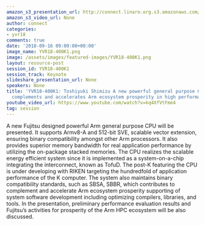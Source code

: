 ```yaml
---
amazon_s3_presentation_url: http://connect.linaro.org.s3.amazonaws.com/yvr18/presentations/yvr18-400k1.pdf
amazon_s3_video_url: None
author: connect
categories:
- yvr18
comments: true
date: '2018-09-16 09:00:00+00:00'
image_name: YVR18-400K1.png
image: /assets/images/featured-images/YVR18-400K1.png
layout: resource-post
session_id: YVR18-400K1
session_track: Keynote
slideshare_presentation_url: None
speakers: None
title: 'YVR18-400K1: Toshiyuki Shimizu A new powerful general purpose CPU
  complements and accelerates Arm ecosystem prosperity in high performance servers '
youtube_video_url: https://www.youtube.com/watch?v=kq4XfVtFme4
tag: session
---
```


A new Fujitsu designed powerful Arm general purpose CPU will be presented. It supports Armv8-A and 512-bit SVE, scalable vector extension, ensuring binary compatibility amongst other Arm processors. It also provides superior memory bandwidth for real application performance by utilizing the on-package stacked memories. The CPU realizes the scalable energy efficient system since it is implemented as a system-on-a-chip integrating the interconnect, known as TofuD. The post-K featuring the CPU is under developing with RIKEN targeting the hundredfold of application performance of the K computer. The system also maintains binary compatibility standards, such as SBSA, SBBR, which contributes to complement and accelerate Arm ecosystem prosperity supporting of system software development including optimizing compilers, libraries, and tools. In the presentation, preliminary performance evaluation results and Fujitsu’s activities for prosperity of the Arm HPC ecosystem will be also discussed.
